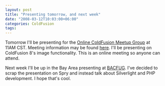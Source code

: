 ```yaml
---
layout: post
title: "Presenting tomorrow, and next week"
date: "2008-03-12T10:03:00+06:00"
categories: ColdFusion 
tags: 
---
```


Tomorrow I'll be presenting for the <a href="http://coldfusion.meetup.com/17">Online ColdFusion Meetup Group</a> at 11AM CST. Meeting information may be found <a href="http://coldfusion.meetup.com/17/calendar/7517172/">here</a>. I'll be presenting on ColdFusion 8's image functionality. This is an online meeting so anyone can attend.

Next week I'll be up in the Bay Area presenting at <a href="http://www.bacfug.org">BACFUG</a>. I've decided to scrap the presentation on Spry and instead talk about Silverlight and PHP development. I hope that's cool.
